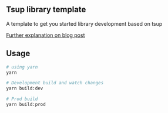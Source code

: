 ## Tsup library template

A template to get you started library development based on tsup

[Further explanation on blog post](https://orabazu.hashnode.dev/how-to-bundle-a-tree-shakable-typescript-library-for-web-with-tsup-and-publish-with-npm)

## Usage

```bash
# using yarn
yarn

# Development build and watch changes
yarn build:dev

# Prod build
yarn build:prod
```
